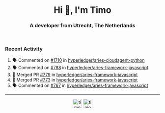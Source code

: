 <h1 align="center">Hi 👋, I'm Timo</h1>
<h3 align="center">A developer from Utrecht, The Netherlands</h3>
<br/>
<!-- https://github.com/rahuldkjain/github-profile-readme-generator --!>

<!--  <p align="left"><img src="https://github-readme-stats.vercel.app/api?username=timoglastra&show_icons=true&count_private=true&" alt="timoglastra" /></p> --!>

<!--
Github language stats
<p align="left"><img src="https://github-readme-stats.vercel.app/api/top-langs/?username=timoglastra&layout=compact" alt="timoglastra" /><p>
-->

<!-- Codestats language stats -->
<!-- <p align="left"><img src="https://codestats-readme.vercel.app/api/top-langs/?username=timoglastra&layout=compact&language_count=12" alt="timoglastra" /><p>    --!>
  
<h3>Recent Activity</h3>

<!--START_SECTION:activity-->
1. 🗣 Commented on [#1710](https://github.com/hyperledger/aries-cloudagent-python/issues/1710) in [hyperledger/aries-cloudagent-python](https://github.com/hyperledger/aries-cloudagent-python)
2. 🗣 Commented on [#788](https://github.com/hyperledger/aries-framework-javascript/issues/788) in [hyperledger/aries-framework-javascript](https://github.com/hyperledger/aries-framework-javascript)
3. 🎉 Merged PR [#779](https://github.com/hyperledger/aries-framework-javascript/pull/779) in [hyperledger/aries-framework-javascript](https://github.com/hyperledger/aries-framework-javascript)
4. 🎉 Merged PR [#773](https://github.com/hyperledger/aries-framework-javascript/pull/773) in [hyperledger/aries-framework-javascript](https://github.com/hyperledger/aries-framework-javascript)
5. 🗣 Commented on [#767](https://github.com/hyperledger/aries-framework-javascript/issues/767) in [hyperledger/aries-framework-javascript](https://github.com/hyperledger/aries-framework-javascript)
<!--END_SECTION:activity-->

---

<p align="center">
<a href="https://twitter.com/timoglastra" target="blank"><img align="center" src="https://cdn.jsdelivr.net/npm/simple-icons@3.0.1/icons/twitter.svg" alt="timoglastra" height="30" width="30" /></a>
<a href="https://linkedin.com/in/timoglastra" target="blank"><img align="center" src="https://cdn.jsdelivr.net/npm/simple-icons@3.0.1/icons/linkedin.svg" alt="timoglastra" height="30" width="30" /></a>
</p>



